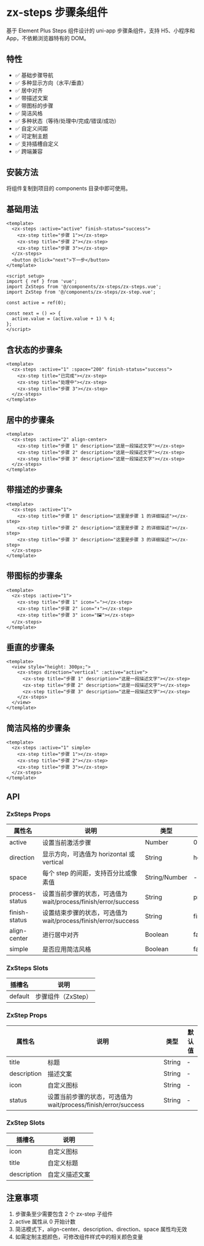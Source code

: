 # zx-steps 步骤条组件

基于 Element Plus Steps 组件设计的 uni-app 步骤条组件，支持 H5、小程序和 App，不依赖浏览器特有的 DOM。

## 特性

- ✅ 基础步骤导航
- ✅ 多种显示方向（水平/垂直）
- ✅ 居中对齐
- ✅ 带描述文案
- ✅ 带图标的步骤
- ✅ 简洁风格
- ✅ 多种状态（等待/处理中/完成/错误/成功）
- ✅ 自定义间距
- ✅ 可定制主题
- ✅ 支持插槽自定义
- ✅ 跨端兼容

## 安装方法

将组件复制到项目的 components 目录中即可使用。

## 基础用法

```vue
<template>
  <zx-steps :active="active" finish-status="success">
    <zx-step title="步骤 1"></zx-step>
    <zx-step title="步骤 2"></zx-step>
    <zx-step title="步骤 3"></zx-step>
  </zx-steps>
  <button @click="next">下一步</button>
</template>

<script setup>
import { ref } from 'vue';
import ZxSteps from '@/components/zx-steps/zx-steps.vue';
import ZxStep from '@/components/zx-steps/zx-step.vue';

const active = ref(0);

const next = () => {
  active.value = (active.value + 1) % 4;
};
</script>
```

## 含状态的步骤条

```vue
<template>
  <zx-steps :active="1" :space="200" finish-status="success">
    <zx-step title="已完成"></zx-step>
    <zx-step title="处理中"></zx-step>
    <zx-step title="步骤 3"></zx-step>
  </zx-steps>
</template>
```

## 居中的步骤条

```vue
<template>
  <zx-steps :active="2" align-center>
    <zx-step title="步骤 1" description="这是一段描述文字"></zx-step>
    <zx-step title="步骤 2" description="这是一段描述文字"></zx-step>
    <zx-step title="步骤 3" description="这是一段描述文字"></zx-step>
  </zx-steps>
</template>
```

## 带描述的步骤条

```vue
<template>
  <zx-steps :active="1">
    <zx-step title="步骤 1" description="这里是步骤 1 的详细描述"></zx-step>
    <zx-step title="步骤 2" description="这里是步骤 2 的详细描述"></zx-step>
    <zx-step title="步骤 3" description="这里是步骤 3 的详细描述"></zx-step>
  </zx-steps>
</template>
```

## 带图标的步骤条

```vue
<template>
  <zx-steps :active="1">
    <zx-step title="步骤 1" icon="✏️"></zx-step>
    <zx-step title="步骤 2" icon="⬆️"></zx-step>
    <zx-step title="步骤 3" icon="🖼️"></zx-step>
  </zx-steps>
</template>
```

## 垂直的步骤条

```vue
<template>
  <view style="height: 300px;">
    <zx-steps direction="vertical" :active="active">
      <zx-step title="步骤 1" description="这是一段描述文字"></zx-step>
      <zx-step title="步骤 2" description="这是一段描述文字"></zx-step>
      <zx-step title="步骤 3" description="这是一段描述文字"></zx-step>
    </zx-steps>
  </view>
</template>
```

## 简洁风格的步骤条

```vue
<template>
  <zx-steps :active="1" simple>
    <zx-step title="步骤 1"></zx-step>
    <zx-step title="步骤 2"></zx-step>
    <zx-step title="步骤 3"></zx-step>
  </zx-steps>
</template>
```

## API

### ZxSteps Props

| 属性名 | 说明 | 类型 | 默认值 |
| --- | --- | --- | --- |
| active | 设置当前激活步骤 | Number | 0 |
| direction | 显示方向，可选值为 horizontal 或 vertical | String | horizontal |
| space | 每个 step 的间距，支持百分比或像素值 | String/Number | - |
| process-status | 设置当前步骤的状态，可选值为 wait/process/finish/error/success | String | process |
| finish-status | 设置结束步骤的状态，可选值为 wait/process/finish/error/success | String | finish |
| align-center | 进行居中对齐 | Boolean | false |
| simple | 是否应用简洁风格 | Boolean | false |

### ZxSteps Slots

| 插槽名 | 说明 |
| --- | --- |
| default | 步骤组件（ZxStep） |

### ZxStep Props

| 属性名 | 说明 | 类型 | 默认值 |
| --- | --- | --- | --- |
| title | 标题 | String | - |
| description | 描述文案 | String | - |
| icon | 自定义图标 | String | - |
| status | 设置当前步骤的状态，可选值为 wait/process/finish/error/success | String | - |

### ZxStep Slots

| 插槽名 | 说明 |
| --- | --- |
| icon | 自定义图标 |
| title | 自定义标题 |
| description | 自定义描述文案 |

## 注意事项

1. 步骤条至少需要包含 2 个 zx-step 子组件
2. active 属性从 0 开始计数
3. 简洁模式下，align-center、description、direction、space 属性均无效
4. 如需定制主题颜色，可修改组件样式中的相关颜色变量
